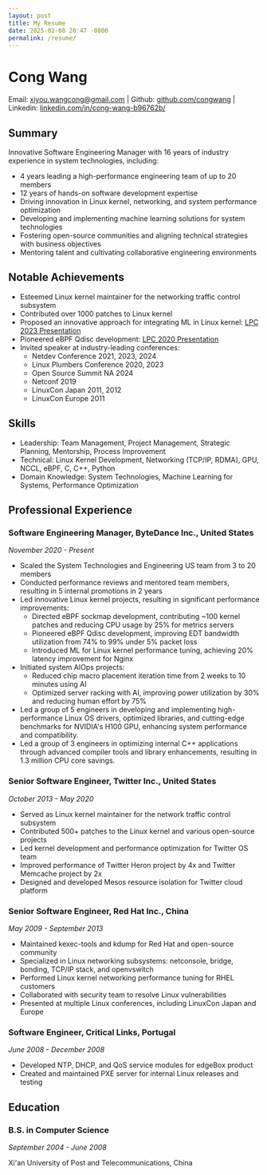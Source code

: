 ```yaml
---
layout: post
title: My Resume
date: 2025-02-08 20:47 -0800
permalink: /resume/
---
```


# Cong Wang

Email: xiyou.wangcong@gmail.com | Github: [github.com/congwang](https://github.com/congwang) | Linkedin: [linkedin.com/in/cong-wang-b96762b/](https://www.linkedin.com/in/cong-wang-b96762b/)

## Summary
Innovative Software Engineering Manager with 16 years of industry experience in system technologies, including:
- 4 years leading a high-performance engineering team of up to 20 members
- 12 years of hands-on software development expertise
- Driving innovation in Linux kernel, networking, and system performance optimization
- Developing and implementing machine learning solutions for system technologies
- Fostering open-source communities and aligning technical strategies with business objectives
- Mentoring talent and cultivating collaborative engineering environments

## Notable Achievements
- Esteemed Linux kernel maintainer for the networking traffic control subsystem
- Contributed over 1000 patches to Linux kernel
- Proposed an innovative approach for integrating ML in Linux kernel: [LPC 2023 Presentation](https://lpc.events/event/17/contributions/1520/attachments/1152/2582/Linux%20Kernel%20Autotuning.pdf)
- Pioneered eBPF Qdisc development: [LPC 2020 Presentation](https://lpc.events/event/7/contributions/679/attachments/520/1188/sch_bpf.pdf)
- Invited speaker at industry-leading conferences:
   - Netdev Conference 2021, 2023, 2024
   - Linux Plumbers Conference 2020, 2023
   - Open Source Summit NA 2024
   - Netconf 2019
   - LinuxCon Japan 2011, 2012
   - LinuxCon Europe 2011

## Skills
- Leadership: Team Management, Project Management, Strategic Planning, Mentorship, Process Improvement
- Technical: Linux Kernel Development, Networking (TCP/IP, RDMA), GPU, NCCL, eBPF, C, C++, Python
- Domain Knowledge: System Technologies, Machine Learning for Systems, Performance Optimization

## Professional Experience

### Software Engineering Manager, ByteDance Inc., United States
*November 2020 - Present*

- Scaled the System Technologies and Engineering US team from 3 to 20 members
- Conducted performance reviews and mentored team members, resulting in 5 internal promotions in 2 years
- Led innovative Linux kernel projects, resulting in significant performance improvements:
  - Directed eBPF sockmap development, contributing ~100 kernel patches and reducing CPU usage by 25% for metrics servers
  - Pioneered eBPF Qdisc development, improving EDT bandwidth utilization from 74% to 99% under 5% packet loss
  - Introduced ML for Linux kernel performance tuning, achieving 20% latency improvement for Nginx
- Initiated system AIOps projects:
  - Reduced chip macro placement iteration time from 2 weeks to 10 minutes using AI
  - Optimized server racking with AI, improving power utilization by 30% and reducing human effort by 75%
- Led a group of 5 engineers in developing and implementing high-performance Linux OS drivers, optimized libraries, and cutting-edge benchmarks for NVIDIA's H100 GPU, enhancing system performance and compatibility.
- Led a group of 3 engineers in optimizing internal C++ applications through advanced compiler tools and library enhancements, resulting in 1.3 million CPU core savings.

### Senior Software Engineer, Twitter Inc., United States
*October 2013 - May 2020*

- Served as Linux kernel maintainer for the network traffic control subsystem
- Contributed 500+ patches to the Linux kernel and various open-source projects
- Led kernel development and performance optimization for Twitter OS team
- Improved performance of Twitter Heron project by 4x and Twitter Memcache project by 2x
- Designed and developed Mesos resource isolation for Twitter cloud platform

### Senior Software Engineer, Red Hat Inc., China
*May 2009 - September 2013*

- Maintained kexec-tools and kdump for Red Hat and open-source community
- Specialized in Linux networking subsystems: netconsole, bridge, bonding, TCP/IP stack, and openvswitch
- Performed Linux kernel networking performance tuning for RHEL customers
- Collaborated with security team to resolve Linux vulnerabilities
- Presented at multiple Linux conferences, including LinuxCon Japan and Europe

### Software Engineer, Critical Links, Portugal
*June 2008 - December 2008*

- Developed NTP, DHCP, and QoS service modules for edgeBox product
- Created and maintained PXE server for internal Linux releases and testing

## Education
### B.S. in Computer Science
*September 2004 - June 2008*

Xi'an University of Post and Telecommunications, China
